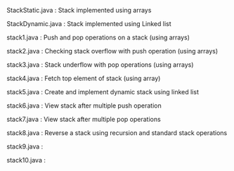 StackStatic.java : Stack implemented using arrays

StackDynamic.java : Stack implemented using Linked list

stack1.java : Push and pop operations on a stack (using arrays)

stack2.java : Checking stack overflow with push operation (using arrays)

stack3.java : Stack underflow with pop operations (using arrays)

stack4.java : Fetch top element of stack (using array)

stack5.java : Create and implement dynamic stack using linked list

stack6.java : View stack after multiple push operation

stack7.java : View stack after multiple pop operations

stack8.java : Reverse a stack using recursion and standard stack operations

stack9.java :

stack10.java :
